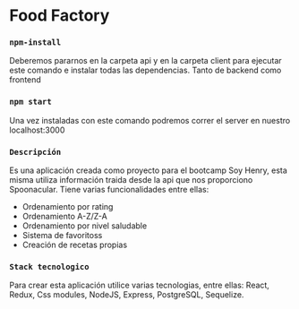 # Food Factory
### `npm-install`
Deberemos pararnos en la carpeta api y en la carpeta client para ejecutar este comando e instalar todas las dependencias. Tanto de backend como frontend
### `npm start`
Una vez instaladas con este comando podremos correr el server en nuestro localhost:3000
### `Descripción`
Es una aplicación creada como proyecto para el bootcamp Soy Henry, esta misma utiliza información traida desde la api que nos proporciono Spoonacular. 
Tiene varias funcionalidades entre ellas:
*  Ordenamiento por rating
*  Ordenamiento A-Z/Z-A
*  Ordenamiento por nivel saludable
*  Sistema de favoritoss
*  Creación de recetas propias


### `Stack tecnologico`
Para crear esta aplicación utilice varias tecnologias, entre ellas: React, Redux, Css modules, NodeJS, Express, PostgreSQL, Sequelize.


